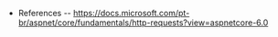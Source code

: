 

- References
-- https://docs.microsoft.com/pt-br/aspnet/core/fundamentals/http-requests?view=aspnetcore-6.0